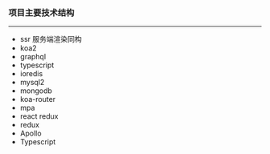 ### 项目主要技术结构

---

- ssr 服务端渲染同构
- koa2
- graphql
- typescript
- ioredis
- mysql2
- mongodb
- koa-router
- mpa
- react redux
- redux
- Apollo
- Typescript

